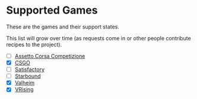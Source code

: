 # Supported Games

These are the games and their support states.

This list will grow over time (as requests come in or other people contribute recipes to the project).

- [ ] [Assetto Corsa Competizione](http://docs.warcamp.org/development/03_warplans/#assetto-corsa-competizione)
- [x] [CSGO](./guides/games/csgo.md)
- [ ] [Satisfactory](./guides/games/satisfactory.md)
- [ ] [Starbound](http://docs.warcamp.org/development/03_warplans/#starbound)
- [x] [Valheim](./guides/games/valheim.md)
- [x] [VRising](./guides/games/vrising.md)
